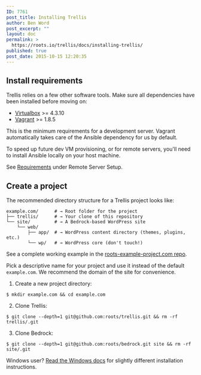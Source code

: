 ```yaml
---
ID: 7761
post_title: Installing Trellis
author: Ben Word
post_excerpt: ""
layout: doc
permalink: >
  https://roots.io/trellis/docs/installing-trellis/
published: true
post_date: 2015-10-15 12:20:35
---
```

## Install requirements

Trellis relies on a few other software tools. Make sure all dependencies have been installed before moving on:

* [Virtualbox](https://www.virtualbox.org/wiki/Downloads) >= 4.3.10
* [Vagrant](https://www.vagrantup.com/downloads.html) >= 1.8.5

<div class="well well-trellis-alt module">

This is the minimum requirements for a development server. Vagrant automatically takes care of the Ansible dependency for us by default.

To speed up future dev VM provisioning, or for remote servers, you'll need to install Ansible locally on your host machine.

See [Requirements](#https://roots.io/trellis/docs/remote-server-setup/) under Remote Server Setup.
</div>

## Create a project

The recommended directory structure for a Trellis project looks like:

```shell
example.com/      # → Root folder for the project
├── trellis/      # → Your clone of this repository
└── site/         # → A Bedrock-based WordPress site
    └── web/
        ├── app/  # → WordPress content directory (themes, plugins, etc.)
        └── wp/   # → WordPress core (don't touch!)
```

See a complete working example in the [roots-example-project.com repo](https://github.com/roots/roots-example-project.com).

Pick a descriptive name for your project and use it instead of the default `example.com`. We recommend the domain of the site for convenience.

1. Create a new project directory:
```plain
$ mkdir example.com && cd example.com
```
2. Clone Trellis:
```plain
$ git clone --depth=1 git@github.com:roots/trellis.git && rm -rf trellis/.git
```
3. Clone Bedrock:
```plain
$ git clone --depth=1 git@github.com:roots/bedrock.git site && rm -rf site/.git
```

Windows user? [Read the Windows docs](https://roots.io/trellis/docs/windows/) for slightly different installation instructions.